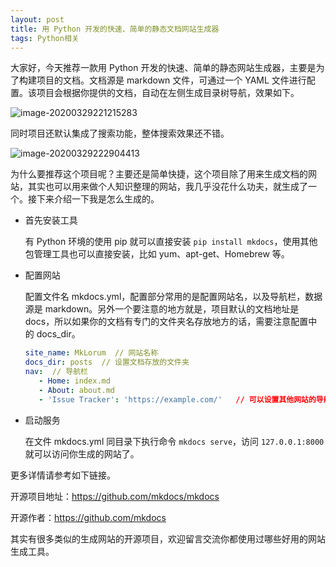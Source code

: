 ```yaml
---
layout: post
title: 用 Python 开发的快速、简单的静态文档网站生成器
tags: Python相关
---
```


大家好，今天推荐一款用 Python 开发的快速、简单的静态网站生成器，主要是为了构建项目的文档。文档源是 markdown 文件，可通过一个 YAML 文件进行配置。该项目会根据你提供的文档，自动在左侧生成目录树导航，效果如下。

![image-20200329221215283](https://7465-test-3c9b5e-1-1301419220.tcb.qcloud.la/mac_github_images/compress_image-20200329221215283.png)

同时项目还默认集成了搜索功能，整体搜索效果还不错。

![image-20200329222904413](https://7465-test-3c9b5e-1-1301419220.tcb.qcloud.la/mac_github_images/compress_image-20200329222904413.png)

为什么要推荐这个项目呢？主要还是简单快捷，这个项目除了用来生成文档的网站，其实也可以用来做个人知识整理的网站，我几乎没花什么功夫，就生成了一个。接下来介绍一下我是怎么生成的。

* 首先安装工具

  有 Python 环境的使用 pip 就可以直接安装 `pip install mkdocs`，使用其他包管理工具也可以直接安装，比如 yum、apt-get、Homebrew 等。

* 配置网站

  配置文件名 mkdocs.yml，配置部分常用的是配置网站名，以及导航栏，数据源是 markdown。另外一个要注意的地方就是，项目默认的文档地址是 docs，所以如果你的文档有专门的文件夹名存放地方的话，需要注意配置中的 docs_dir。

  ```yaml
  site_name: MkLorum  // 网站名称
  docs_dir: posts  // 设置文档存放的文件夹
  nav:  // 导航栏
     - Home: index.md
     - About: about.md
     - 'Issue Tracker': 'https://example.com/'   // 可以设置其他网站的导航
  ```

* 启动服务

  在文件 mkdocs.yml 同目录下执行命令 `mkdocs serve`，访问 `127.0.0.1:8000` 就可以访问你生成的网站了。

更多详情请参考如下链接。

开源项目地址：https://github.com/mkdocs/mkdocs

开源作者：https://github.com/mkdocs

其实有很多类似的生成网站的开源项目，欢迎留言交流你都使用过哪些好用的网站生成工具。